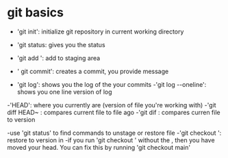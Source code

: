 # git basics

- 'git init': initialize git repository in current working directory
- 'git status: gives you the status
- 'git add <FILE>': add <FILE> to staging area
- ' git commit': creates a commit, you provide message

- 'git log': shows you the log of the your commits
-'git log --oneline': shows you one line version of log

-'HEAD': where you currently are (version of file you're working with)
-'git diff HEAD~<NUM> <FILE>: compares current file to file <NUM> ago
  -'git dif <HASH> <FILE>: compares curren file to <HASH> version

-use 'git status' to find commands to unstage or restore file
-'git checkout <HASH> <FILE>': restore <FILE> to version in <HASH>
   -if you run 'git checkout <HASH>' without the <FILE>, then you have moved your head.  You can fix this by running 'git checkout main'

